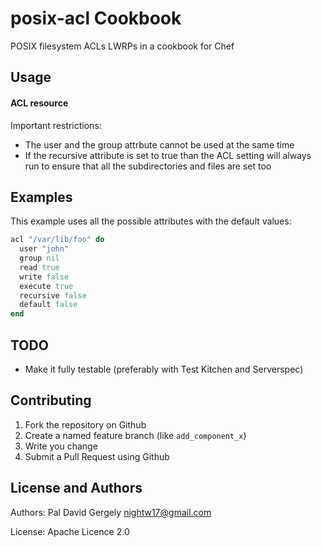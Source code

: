 posix-acl Cookbook
==================

POSIX filesystem ACLs LWRPs in a cookbook for Chef

Usage
-----

#### ACL resource

Important restrictions:
* The user and the group attrbute cannot be used at the same time
* If the recursive attribute is set to true than the ACL setting will always run to ensure that all the subdirectories and files are set too

Examples
--------

This example uses all the possible attributes with the default values:

```ruby
acl "/var/lib/foo" do
  user "john"
  group nil
  read true
  write false
  execute true
  recursive false
  default false
end
```

TODO
----

* Make it fully testable (preferably with Test Kitchen and Serverspec)

Contributing
------------

1. Fork the repository on Github
2. Create a named feature branch (like `add_component_x`)
3. Write you change
4. Submit a Pull Request using Github

License and Authors
-------------------

Authors: Pal David Gergely <nightw17@gmail.com>

License: Apache Licence 2.0
